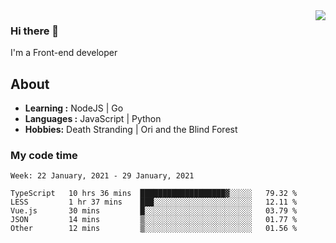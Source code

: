 <img align='right' src="https://github-readme-stats.vercel.app/api?username=strugglebak&show_icons=true">

### Hi there 👋

I'm a Front-end developer

## About

-  **Learning :** NodeJS | Go
-  **Languages :** JavaScript | Python
-  **Hobbies:** Death Stranding | Ori and the Blind Forest

### My code time

<!--START_SECTION:waka-->
```text
Week: 22 January, 2021 - 29 January, 2021

TypeScript   10 hrs 36 mins  ███████████████████▓░░░░░   79.32 % 
LESS         1 hr 37 mins    ███░░░░░░░░░░░░░░░░░░░░░░   12.11 % 
Vue.js       30 mins         █░░░░░░░░░░░░░░░░░░░░░░░░   03.79 % 
JSON         14 mins         ▒░░░░░░░░░░░░░░░░░░░░░░░░   01.77 % 
Other        12 mins         ▒░░░░░░░░░░░░░░░░░░░░░░░░   01.56 % 
```
<!--END_SECTION:waka-->
